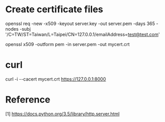# Create certificate files

openssl req -new -x509 -keyout server.key -out server.pem -days 365 -nodes -subj '/C=TW/ST=Taiwan/L=Taipei/CN=127.0.0.1/emailAddress=test@test.com'

openssl x509 -outform pem -in server.pem -out mycert.crt

# curl
curl -i --cacert mycert.crt https://127.0.0.1:8000

# Reference

[1] https://docs.python.org/3.5/library/http.server.html
